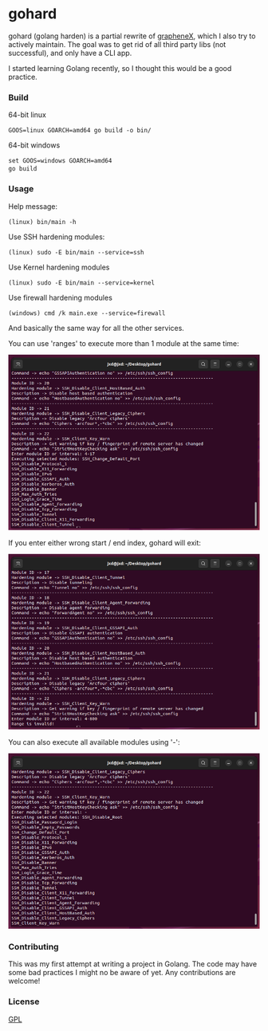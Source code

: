 # gohard

gohard (golang harden) is a partial rewrite of [grapheneX](https://github.com/grapheneX/grapheneX), which I also try to actively maintain.
The goal was to get rid of all third party libs (not successful), and only have a CLI app.

I started learning Golang recently, so I thought this would be a good practice.

### Build

64-bit linux
```commandline
GOOS=linux GOARCH=amd64 go build -o bin/
```

64-bit windows
```commandline
set GOOS=windows GOARCH=amd64
go build
```

### Usage

Help message:
```commandline
(linux) bin/main -h
```

Use SSH hardening modules:
```commandline
(linux) sudo -E bin/main --service=ssh
```

Use Kernel hardening modules
```commandline
(linux) sudo -E bin/main --service=kernel
```

Use firewall hardening modules
```commandline
(windows) cmd /k main.exe --service=firewall
```

And basically the same way for all the other services.

You can use 'ranges' to execute more than 1 module at the same time:

![valid_range](assets/img/valid_range.png)

If you enter either wrong start / end index, gohard will exit:

![invalid_range](assets/img/invalid_range.png)

You can also execute all available modules using '-':

![all](assets/img/all.png)

### Contributing

This was my first attempt at writing a project in Golang. The code may have some bad practices I might no be aware of yet.
Any contributions are welcome!

### License

[GPL](LICENSE)
